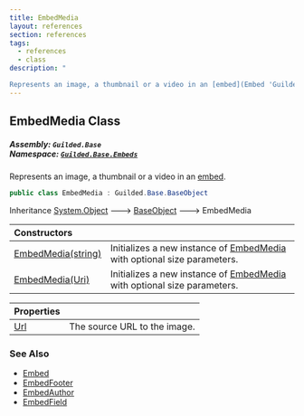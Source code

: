 ```yaml
---
title: EmbedMedia
layout: references
section: references
tags:
  - references
  - class
description: "

Represents an image, a thumbnail or a video in an [embed](Embed 'Guilded.Base.Embeds.Embed')."
---
```


## EmbedMedia Class
##### **Assembly:** `Guilded.Base`<br/>**Namespace:** [`Guilded.Base.Embeds`](Guilded.Base.Embeds 'Guilded.Base.Embeds')

Represents an image, a thumbnail or a video in an [embed](Embed 'Guilded.Base.Embeds.Embed').

```csharp
public class EmbedMedia : Guilded.Base.BaseObject
```

Inheritance [System.Object](https://docs.microsoft.com/en-us/dotnet/api/System.Object 'System.Object') &#129106; [BaseObject](BaseObject 'Guilded.Base.BaseObject') &#129106; EmbedMedia

| Constructors | |
| :--- | :--- |
| [EmbedMedia(string)](EmbedMedia.EmbedMedia(string) 'Guilded.Base.Embeds.EmbedMedia.EmbedMedia(string)') | Initializes a new instance of [EmbedMedia](EmbedMedia 'Guilded.Base.Embeds.EmbedMedia') with optional size parameters. |
| [EmbedMedia(Uri)](EmbedMedia.EmbedMedia(Uri) 'Guilded.Base.Embeds.EmbedMedia.EmbedMedia(Uri)') | Initializes a new instance of [EmbedMedia](EmbedMedia 'Guilded.Base.Embeds.EmbedMedia') with optional size parameters. |

| Properties | |
| :--- | :--- |
| [Url](EmbedMedia.Url 'Guilded.Base.Embeds.EmbedMedia.Url') | The source URL to the image. |

### See Also
- [Embed](Embed 'Guilded.Base.Embeds.Embed')
- [EmbedFooter](EmbedFooter 'Guilded.Base.Embeds.EmbedFooter')
- [EmbedAuthor](EmbedAuthor 'Guilded.Base.Embeds.EmbedAuthor')
- [EmbedField](EmbedField 'Guilded.Base.Embeds.EmbedField')